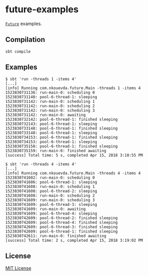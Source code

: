# future-examples

[`Future`](https://twitter.github.io/util/docs/com/twitter/util/Future.html)
examples.

## Compilation

    sbt compile

## Examples

    $ sbt 'run -threads 1 -items 4'
    [...]
    [info] Running com.nkouevda.future.Main -threads 1 -items 4
    1523830731136: run-main-0: scheduling 0
    1523830731140: pool-6-thread-1: sleeping
    1523830731142: run-main-0: scheduling 1
    1523830731142: run-main-0: scheduling 2
    1523830731142: run-main-0: scheduling 3
    1523830731142: run-main-0: awaiting
    1523830732142: pool-6-thread-1: finished sleeping
    1523830732143: pool-6-thread-1: sleeping
    1523830733148: pool-6-thread-1: finished sleeping
    1523830733148: pool-6-thread-1: sleeping
    1523830734153: pool-6-thread-1: finished sleeping
    1523830734153: pool-6-thread-1: sleeping
    1523830735158: pool-6-thread-1: finished sleeping
    1523830735159: run-main-0: finished awaiting
    [success] Total time: 5 s, completed Apr 15, 2018 3:18:55 PM

    $ sbt 'run -threads 4 -items 4'
    [...]
    [info] Running com.nkouevda.future.Main -threads 4 -items 4
    1523830741602: run-main-0: scheduling 0
    1523830741606: pool-6-thread-1: sleeping
    1523830741608: run-main-0: scheduling 1
    1523830741608: pool-6-thread-2: sleeping
    1523830741608: run-main-0: scheduling 2
    1523830741609: run-main-0: scheduling 3
    1523830741609: pool-6-thread-3: sleeping
    1523830741609: run-main-0: awaiting
    1523830741609: pool-6-thread-4: sleeping
    1523830742609: pool-6-thread-2: finished sleeping
    1523830742609: pool-6-thread-4: finished sleeping
    1523830742609: pool-6-thread-3: finished sleeping
    1523830742609: pool-6-thread-1: finished sleeping
    1523830742611: run-main-0: finished awaiting
    [success] Total time: 2 s, completed Apr 15, 2018 3:19:02 PM

## License

[MIT License](LICENSE.txt)

